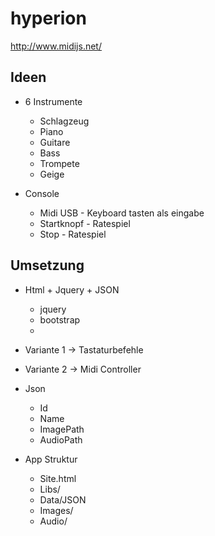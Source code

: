 # hyperion

http://www.midijs.net/

## Ideen

- 6 Instrumente
	- Schlagzeug
	- Piano
	- Guitare
	- Bass
	- Trompete
	- Geige

- Console
	- Midi USB - Keyboard tasten als eingabe 
	- Startknopf - Ratespiel
	- Stop - Ratespiel


## Umsetzung

- Html + Jquery + JSON
	- jquery
	- bootstrap
	- 

- Variante 1
	-> Tastaturbefehle
- Variante 2
	-> Midi Controller	

- Json
	- Id
	- Name
	- ImagePath
	- AudioPath

- App Struktur
	- Site.html
	- Libs/
	- Data/JSON
	- Images/
	- Audio/



